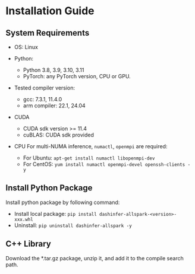 # Installation Guide

## System Requirements

- OS: Linux

- Python:
  - Python 3.8, 3.9, 3.10, 3.11
  - PyTorch: any PyTorch version, CPU or GPU.

- Tested compiler version:
  - gcc: 7.3.1, 11.4.0
  - arm compiler: 22.1, 24.04

- CUDA
  - CUDA sdk version >= 11.4
  - cuBLAS: CUDA sdk provided

- CPU
For multi-NUMA inference, `numactl`, `openmpi` are required:
  - For Ubuntu: `apt-get install numactl libopenmpi-dev`
  - For CentOS: `yum install numactl openmpi-devel openssh-clients -y`



## Install Python Package

Install python package by following command:

<!---
- install from pip: `pip install dashinfer`
-->
- Install local package: `pip install dashinfer-allspark-<version>-xxx.whl`
- Uninstall: `pip uninstall dashinfer-allspark -y`

## C++ Library

Download the *.tar.gz package, unzip it, and add it to the compile search path.
